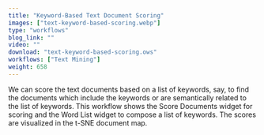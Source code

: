 ```yaml
---
title: "Keyword-Based Text Document Scoring"
images: ["text-keyword-based-scoring.webp"]
type: "workflows"
blog_link: ""
video: ""
download: "text-keyword-based-scoring.ows"
workflows: ["Text Mining"]
weight: 658
---
```


We can score the text documents based on a list of keywords, say, to find the documents which include the keywords or are semantically related to the list of keywords. This workflow shows the Score Documents widget for scoring and the Word List widget to compose a list of keywords. The scores are visualized in the t-SNE document map.